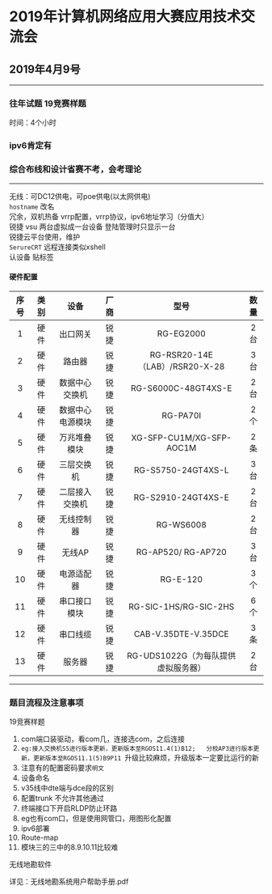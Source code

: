 # 2019年计算机网络应用大赛应用技术交流会

## 2019年4月9号  

----

### 往年试题 19竞赛样题

时间：4个小时  

### ipv6肯定有

### 综合布线和设计省赛不考，会考理论

----
无线：可DC12供电，可poe供电(以太网供电)  
`hostname` 改名  
冗余，双机热备  vrrp配置，vrrp协议，ipv6地址学习（分值大）  
锐捷 vsu  两台虚拟成一台设备  登陆管理时只显示一台  
锐捷云平台使用，维护  
`SerureCRT` 远程连接类似xshell  
认设备 贴标签   

#### 硬件配置

|序号|类别|设备|厂商|型号|数量|  
|:-----:|:-----:|:-----:|:-----:|:-----:|:-----:|
|1|硬件|出口网关|锐捷|RG-EG2000|2台|  
|2|硬件|路由器|锐捷|RG-RSR20-14E（LAB）/RSR20-X-28|3台|
|3|硬件|数据中心交换机|锐捷|RG-S6000C-48GT4XS-E|2台|  
|4|硬件|数据中心电源模块|锐捷|RG-PA70I|2个|
|5|硬件|万兆堆叠模块|锐捷|XG-SFP-CU1M/XG-SFP-AOC1M|2条|
|6|硬件|三层交换机|锐捷|RG-S5750-24GT4XS-L|3台|  
|7|硬件|二层接入交换机|锐捷|RG-S2910-24GT4XS-E|2台|  
|8|硬件|无线控制器|锐捷|RG-WS6008|2台|  
|9|硬件|无线AP|锐捷|RG-AP520/ RG-AP720|3台|  
|10|硬件|电源适配器|锐捷|RG-E-120|3个|  
|11|硬件|串口接口模块|锐捷|RG-SIC-1HS/RG-SIC-2HS|6个|  
|12|硬件|串口线缆|锐捷|CAB-V.35DTE-V.35DCE|3条|  
|13|硬件|服务器|锐捷|RG-UDS1022G（为每队提供虚拟服务器）|2台|  

----

### 题目流程及注意事项

19竞赛样题

1. com端口装驱动，看com几，连接选com，之后连接  
2. `eg:接入交换机S5进行版本更新，更新版本至RGOS11.4(1)B12;  
分校AP3进行版本更新，更新版本至RGOS11.1(5)B9P11
`升级比较麻烦，升级版本一定要比运行的新  
3. 注意有的配置密码要求`明文`  
4. 设备命名  
5. v35线中dte端与dce段的区别
6. 配置trunk 不允许其他通过  
7. 终端接口下开启RLDP防止环路
8. eg也有com口，但是使用网管口，用图形化配置  
9. ipv6部署  
10. Route-map  
11. 模块三的三中的8.9.10.11比较难  

无线地勘软件

详见：无线地勘系统用户帮助手册.pdf
